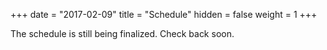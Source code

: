 +++
date = "2017-02-09"
title = "Schedule"
hidden = false
weight = 1
+++

The schedule is still being finalized. Check back soon. 
